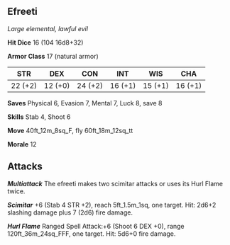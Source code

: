## Efreeti

*Large elemental, lawful evil*

**Hit Dice** 16 (104 16d8+32)

**Armor Class** 17 (natural armor)

| STR     | DEX     | CON     | INT     | WIS     | CHA     |
|---------|---------|---------|---------|---------|---------|
| 22 (+2) | 12 (+0) | 24 (+2) | 16 (+1) | 15 (+1) | 16 (+1) |

**Saves** Physical 6, Evasion 7, Mental 7, Luck 8, save 8

**Skills** Stab 4, Shoot 6

**Move** 40ft\_12m\_8sq\_F, fly 60ft\_18m\_12sq\_tt

**Morale** 12

## Attacks

***Multiattack*** The efreeti makes two scimitar attacks or uses its Hurl Flame twice.

***Scimitar*** +6 (Stab 4 STR +2), reach 5ft\_1.5m\_1sq, one target. Hit: 2d6+2 slashing damage plus 7 (2d6) fire damage.

***Hurl Flame*** Ranged Spell Attack:+6 (Shoot 6 DEX +0), range 120ft\_36m\_24sq\_FFF, one target. Hit: 5d6+0 fire damage.

